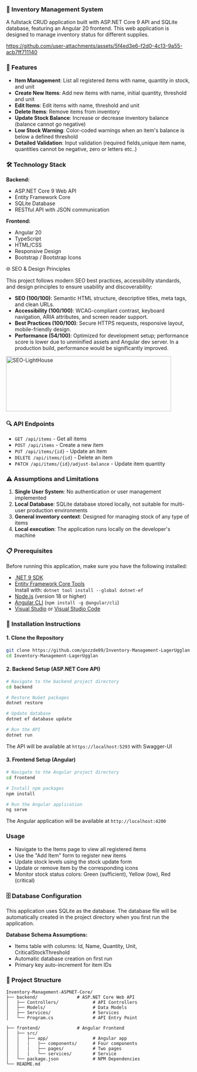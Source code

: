 ### 🏥 Inventory Management System

A fullstack CRUD application built with ASP.NET Core 9 API and SQLite database, featuring an Angular 20 frontend.
This web application is designed to manage inventory status for different supplies.

https://github.com/user-attachments/assets/5f4ed3e6-f2d0-4c13-9a55-acb7ff711140

### 🚀 Features

- **Item Management**: List all registered items with name, quantity in stock, and unit
- **Create New Items**: Add new items with name, initial quantity, threshold and unit
- **Edit Items**: Edit items with name, threshold and unit
- **Delete Items**: Remove items from inventory
- **Update Stock Balance**: Increase or decrease inventory balance (balance cannot go negative)
- **Low Stock Warning**: Color-coded warnings when an item's balance is below a defined threshold
- **Detailed Validation**: Input validation (required fields,unique item name, quantities cannot be negative, zero or letters etc..)

### 🛠️ Technology Stack

**Backend:**

- ASP.NET Core 9 Web API
- Entity Framework Core
- SQLite Database
- RESTful API with JSON communication

**Frontend:**

- Angular 20
- TypeScript
- HTML/CSS
- Responsive Design
- Bootstrap / Bootstrap Icons

🌐 SEO & Design Principles

This project follows modern SEO best practices, accessibility standards, and design principles to ensure usability and discoverability:
- **SEO (100/100)**: Semantic HTML structure, descriptive titles, meta tags, and clean URLs.
- **Accessibility (100/100)**: WCAG-compliant contrast, keyboard navigation, ARIA attributes, and screen reader support.
- **Best Practices (100/100)**: Secure HTTPS requests, responsive layout, mobile-friendly design.
- **Performance (54/100)**: Optimized for development setup; performance score is lower due to unminified assets and Angular dev server. In a production build, performance would be significantly improved.

<img width="450" height="150" alt="SEO-LightHouse" src="https://github.com/user-attachments/assets/601c58be-b11c-475f-99aa-8685b4a54f77" />

### 🔍 API Endpoints

- `GET /api/items` - Get all items
- `POST /api/items` - Create a new item
- `PUT /api/items/{id}` - Update an item
- `DELETE /api/items/{id}` - Delete an item
- `PATCH /api/items/{id}/adjust-balance` - Update item quantity

### ⚠️ Assumptions and Limitations

1. **Single User System**: No authentication or user management implemented
2. **Local Database**: SQLite database stored locally, not suitable for multi-user production environments
3. **General inventory context**: Designed for managing stock of any type of items
4. **Local execution**: The application runs locally on the developer's machine
 

### 📋 Prerequisites

Before running this application, make sure you have the following installed:

- [.NET 9 SDK](https://dotnet.microsoft.com/download/dotnet/9.0)
- [Entity Framework Core Tools](https://learn.microsoft.com/ef/core/cli/dotnet)  
  Install with: `dotnet tool install --global dotnet-ef`
- [Node.js](https://nodejs.org/) (version 18 or higher)
- [Angular CLI](https://angular.io/cli) (`npm install -g @angular/cli`)
- [Visual Studio](https://visualstudio.microsoft.com/) or [Visual Studio Code](https://code.visualstudio.com/)

### 🔧 Installation Instructions

#### 1. Clone the Repository

```bash
git clone https://github.com/gozzde09/Inventory-Management-LagerUgglan.git
cd Inventory-Management-LagerUgglan
```

#### 2. Backend Setup (ASP.NET Core API)

```bash
# Navigate to the backend project directory
cd backend

# Restore NuGet packages
dotnet restore

# Update database
dotnet ef database update

# Run the API
dotnet run
```

The API will be available at `https://localhost:5293` with Swagger-UI

#### 3. Frontend Setup (Angular)

```bash
# Navigate to the Angular project directory
cd frontend

# Install npm packages
npm install

# Run the Angular application
ng serve
```

The Angular application will be available at `http://localhost:4200`

### Usage

- Navigate to the Items page to view all registered items
- Use the "Add Item" form to register new items
- Update stock levels using the stock update form
- Update or remove item by the corresponding icons
- Monitor stock status colors: Green (sufficient), Yellow (low), Red (critical)

### 🗄️ Database Configuration

This application uses SQLite as the database. The database file will be automatically created in the project directory when you first run the application.

**Database Schema Assumptions:**

- Items table with columns: Id, Name, Quantity, Unit, CriticalStockThreshold
- Automatic database creation on first run
- Primary key auto-increment for item IDs

### 📁 Project Structure

```
Inventory-Management-ASPNET-Core/
├── backend/               # ASP.NET Core Web API
│   ├── Controllers/             # API Controllers
│   ├── Models/                  # Data Models
│   ├── Services/                # Services
│   └── Program.cs               # API Entry Point

├── frontend/              # Angular Frontend
│   ├── src/
│   │   ├── app/                 # Angular app
│   │   |   ├── components/      # Four components
│   │   |   ├── pages/           # Two pages
│   │   |   └── services/        # Service
│   └── package.json             # NPM Dependencies
└── README.md
```
